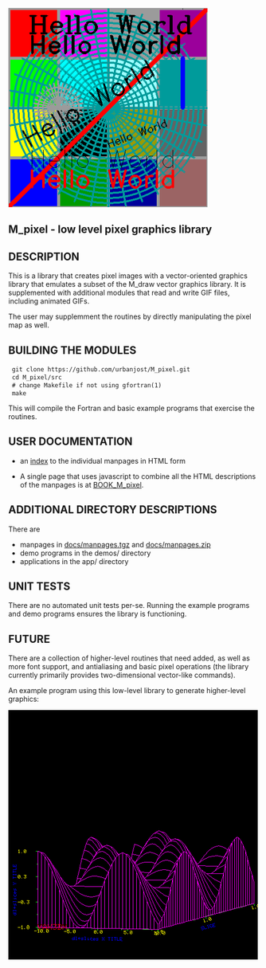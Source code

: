 ![sample](docs/images/M_pixel.gif)
## M_pixel - low level pixel graphics library

## DESCRIPTION
This is a library that creates pixel images with a vector-oriented
graphics library that emulates a subset of the M_draw vector graphics
library. It is supplemented with additional modules that read and write
GIF files, including animated GIFs.

The user may supplemment the routines by directly manipulating the pixel
map as well.

## BUILDING THE MODULES
     git clone https://github.com/urbanjost/M_pixel.git
     cd M_pixel/src
     # change Makefile if not using gfortran(1)
     make

This will compile the Fortran and basic example programs that exercise
the routines.

## USER DOCUMENTATION
   - an [index](https://urbanjost.github.io/M_pixel/man3.html) to
     the individual manpages in HTML form

   - A single page that uses javascript to combine all the HTML
     descriptions of the manpages is at 
     [BOOK_M_pixel](https://urbanjost.github.io/M_pixel/BOOK_M_pixel.html).

## ADDITIONAL DIRECTORY DESCRIPTIONS
There are 
   - manpages in [docs/manpages.tgz](docs/manpages.tgz) and [docs/manpages.zip](docs/manpages.zip)
   - demo programs in the demos/ directory
   - applications in the app/ directory

## UNIT TESTS
There are no automated unit tests per-se. Running the example programs
and demo programs ensures the library is functioning.

## FUTURE
There are a collection of higher-level routines that need added, as well
as more font support, and antialiasing and basic pixel operations (the
library currently primarily provides two-dimensional vector-like commands).

An example program using this low-level library to generate higher-level
graphics:

![M-slices](docs/images/M_slices.3.gif)
